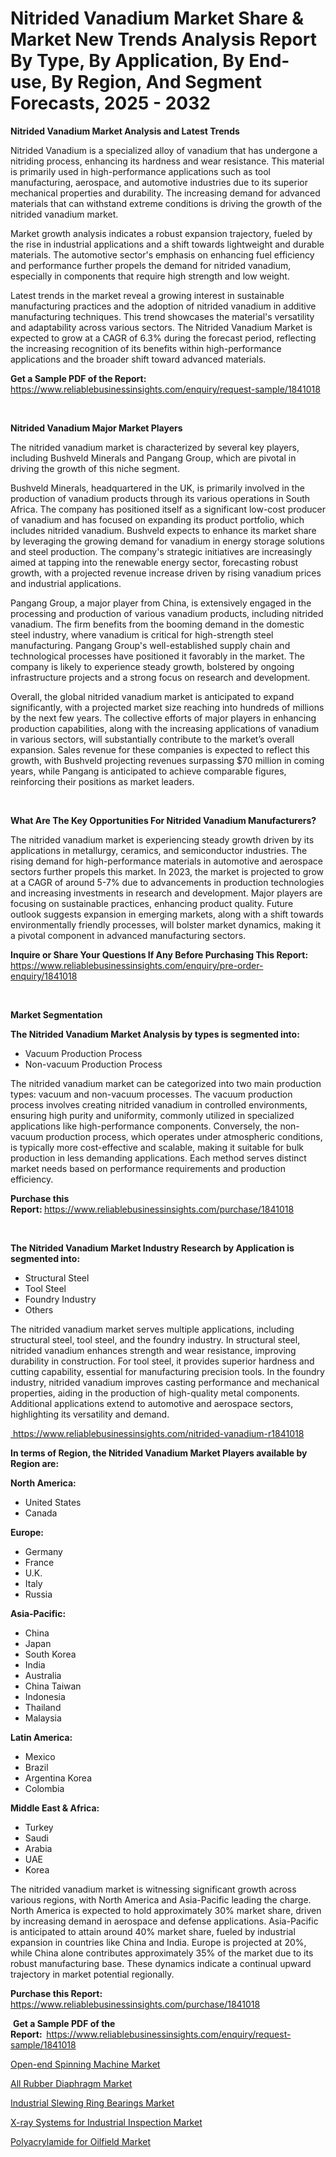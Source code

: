 <p><h1>Nitrided Vanadium Market Share & Market New Trends Analysis Report By Type, By Application, By End-use, By Region, And Segment Forecasts, 2025 - 2032</h1></p><p><strong>Nitrided Vanadium Market Analysis and Latest Trends</strong></p>
<p><p>Nitrided Vanadium is a specialized alloy of vanadium that has undergone a nitriding process, enhancing its hardness and wear resistance. This material is primarily used in high-performance applications such as tool manufacturing, aerospace, and automotive industries due to its superior mechanical properties and durability. The increasing demand for advanced materials that can withstand extreme conditions is driving the growth of the nitrided vanadium market.</p><p>Market growth analysis indicates a robust expansion trajectory, fueled by the rise in industrial applications and a shift towards lightweight and durable materials. The automotive sector's emphasis on enhancing fuel efficiency and performance further propels the demand for nitrided vanadium, especially in components that require high strength and low weight.</p><p>Latest trends in the market reveal a growing interest in sustainable manufacturing practices and the adoption of nitrided vanadium in additive manufacturing techniques. This trend showcases the material's versatility and adaptability across various sectors. The Nitrided Vanadium Market is expected to grow at a CAGR of 6.3% during the forecast period, reflecting the increasing recognition of its benefits within high-performance applications and the broader shift toward advanced materials.</p></p>
<p><strong>Get a Sample PDF of the Report:&nbsp;</strong> <a href="https://www.reliablebusinessinsights.com/enquiry/request-sample/1841018?utm_campaign=1113&utm_medium=2&utm_source=Github&utm_content=ia&utm_term=03042025&utm_id=nitrided-vanadium">https://www.reliablebusinessinsights.com/enquiry/request-sample/1841018</a></p>
<p>&nbsp;</p>
<p><strong>Nitrided Vanadium Major Market Players</strong></p>
<p><p>The nitrided vanadium market is characterized by several key players, including Bushveld Minerals and Pangang Group, which are pivotal in driving the growth of this niche segment.</p><p>Bushveld Minerals, headquartered in the UK, is primarily involved in the production of vanadium products through its various operations in South Africa. The company has positioned itself as a significant low-cost producer of vanadium and has focused on expanding its product portfolio, which includes nitrided vanadium. Bushveld expects to enhance its market share by leveraging the growing demand for vanadium in energy storage solutions and steel production. The company's strategic initiatives are increasingly aimed at tapping into the renewable energy sector, forecasting robust growth, with a projected revenue increase driven by rising vanadium prices and industrial applications.</p><p>Pangang Group, a major player from China, is extensively engaged in the processing and production of various vanadium products, including nitrided vanadium. The firm benefits from the booming demand in the domestic steel industry, where vanadium is critical for high-strength steel manufacturing. Pangang Group's well-established supply chain and technological processes have positioned it favorably in the market. The company is likely to experience steady growth, bolstered by ongoing infrastructure projects and a strong focus on research and development.</p><p>Overall, the global nitrided vanadium market is anticipated to expand significantly, with a projected market size reaching into hundreds of millions by the next few years. The collective efforts of major players in enhancing production capabilities, along with the increasing applications of vanadium in various sectors, will substantially contribute to the market’s overall expansion. Sales revenue for these companies is expected to reflect this growth, with Bushveld projecting revenues surpassing $70 million in coming years, while Pangang is anticipated to achieve comparable figures, reinforcing their positions as market leaders.</p></p>
<p>&nbsp;</p>
<p><strong>What Are The Key Opportunities For Nitrided Vanadium Manufacturers?</strong></p>
<p><p>The nitrided vanadium market is experiencing steady growth driven by its applications in metallurgy, ceramics, and semiconductor industries. The rising demand for high-performance materials in automotive and aerospace sectors further propels this market. In 2023, the market is projected to grow at a CAGR of around 5-7% due to advancements in production technologies and increasing investments in research and development. Major players are focusing on sustainable practices, enhancing product quality. Future outlook suggests expansion in emerging markets, along with a shift towards environmentally friendly processes, will bolster market dynamics, making it a pivotal component in advanced manufacturing sectors.</p></p>
<p><strong>Inquire or Share Your Questions If Any Before Purchasing This Report:</strong> <a href="https://www.reliablebusinessinsights.com/enquiry/pre-order-enquiry/1841018?utm_campaign=1113&utm_medium=2&utm_source=Github&utm_content=ia&utm_term=03042025&utm_id=nitrided-vanadium">https://www.reliablebusinessinsights.com/enquiry/pre-order-enquiry/1841018</a></p>
<p>&nbsp;</p>
<p><strong>Market Segmentation</strong></p>
<p><strong>The Nitrided Vanadium Market Analysis by types is segmented into:</strong></p>
<p><ul><li>Vacuum Production Process</li><li>Non-vacuum Production Process</li></ul></p>
<p><p>The nitrided vanadium market can be categorized into two main production types: vacuum and non-vacuum processes. The vacuum production process involves creating nitrided vanadium in controlled environments, ensuring high purity and uniformity, commonly utilized in specialized applications like high-performance components. Conversely, the non-vacuum production process, which operates under atmospheric conditions, is typically more cost-effective and scalable, making it suitable for bulk production in less demanding applications. Each method serves distinct market needs based on performance requirements and production efficiency.</p></p>
<p><strong>Purchase this Report:&nbsp;</strong><a href="https://www.reliablebusinessinsights.com/purchase/1841018?utm_campaign=1113&utm_medium=2&utm_source=Github&utm_content=ia&utm_term=03042025&utm_id=nitrided-vanadium">https://www.reliablebusinessinsights.com/purchase/1841018</a></p>
<p>&nbsp;</p>
<p><strong>The Nitrided Vanadium Market Industry Research by Application is segmented into:</strong></p>
<p><ul><li>Structural Steel</li><li>Tool Steel</li><li>Foundry Industry</li><li>Others</li></ul></p>
<p><p>The nitrided vanadium market serves multiple applications, including structural steel, tool steel, and the foundry industry. In structural steel, nitrided vanadium enhances strength and wear resistance, improving durability in construction. For tool steel, it provides superior hardness and cutting capability, essential for manufacturing precision tools. In the foundry industry, nitrided vanadium improves casting performance and mechanical properties, aiding in the production of high-quality metal components. Additional applications extend to automotive and aerospace sectors, highlighting its versatility and demand.</p></p>
<p><a href="https://www.reliablebusinessinsights.com/nitrided-vanadium-r1841018?utm_campaign=1113&utm_medium=2&utm_source=Github&utm_content=ia&utm_term=03042025&utm_id=nitrided-vanadium">&nbsp;https://www.reliablebusinessinsights.com/nitrided-vanadium-r1841018</a></p>
<p><strong>In terms of Region, the Nitrided Vanadium Market Players available by Region are:</strong></p>
<p>
    <p> <strong> North America: </strong>
        <ul>
            <li>United States</li>
            <li>Canada</li>
        </ul>
        </p> 
    <p> <strong> Europe: </strong>
        <ul>
            <li>Germany</li>
            <li>France</li>
            <li>U.K.</li>
            <li>Italy</li>
            <li>Russia</li>
        </ul>
        </p> 
    <p> <strong> Asia-Pacific: </strong>
        <ul>
            <li>China</li>
            <li>Japan</li>
            <li>South Korea</li>
            <li>India</li>
            <li>Australia</li>
            <li>China Taiwan</li>
            <li>Indonesia</li>
            <li>Thailand</li>
            <li>Malaysia</li>
        </ul>
        </p> 
    <p> <strong> Latin America: </strong>
        <ul>
            <li>Mexico</li>
            <li>Brazil</li>
            <li>Argentina Korea</li>
            <li>Colombia</li>
        </ul>
        </p> 
    <p> <strong> Middle East & Africa: </strong>
        <ul>
            <li>Turkey</li>
            <li>Saudi</li>
            <li>Arabia</li>
            <li>UAE</li>
            <li>Korea</li>
        </ul>
    </p>
    </p>
<p><p>The nitrided vanadium market is witnessing significant growth across various regions, with North America and Asia-Pacific leading the charge. North America is expected to hold approximately 30% market share, driven by increasing demand in aerospace and defense applications. Asia-Pacific is anticipated to attain around 40% market share, fueled by industrial expansion in countries like China and India. Europe is projected at 20%, while China alone contributes approximately 35% of the market due to its robust manufacturing base. These dynamics indicate a continual upward trajectory in market potential regionally.</p></p>
<p><strong>Purchase this Report: </strong><a href="https://www.reliablebusinessinsights.com/purchase/1841018?utm_campaign=1113&utm_medium=2&utm_source=Github&utm_content=ia&utm_term=03042025&utm_id=nitrided-vanadium">https://www.reliablebusinessinsights.com/purchase/1841018</a></p>
<p>&nbsp;<strong>Get a Sample PDF of the Report:&nbsp;&nbsp;</strong><a href="https://www.reliablebusinessinsights.com/enquiry/request-sample/1841018?utm_campaign=1113&utm_medium=2&utm_source=Github&utm_content=ia&utm_term=03042025&utm_id=nitrided-vanadium">https://www.reliablebusinessinsights.com/enquiry/request-sample/1841018</a></p>
<p><strong></strong></p>
<p><p><a href="https://www.linkedin.com/pulse/exploring-growth-opportunities-open-end-spinning-machine-rtzke?utm_campaign=1113&utm_medium=2&utm_source=Github&utm_content=ia&utm_term=03042025&utm_id=nitrided-vanadium">Open-end Spinning Machine Market</a></p><p><a href="https://github.com/seemagarbeha/Market-Research-Report-List-1/blob/main/all-rubber-diaphragm-market.md?utm_campaign=1113&utm_medium=2&utm_source=Github&utm_content=ia&utm_term=03042025&utm_id=nitrided-vanadium">All Rubber Diaphragm Market</a></p><p><a href="https://www.linkedin.com/pulse/market-study-global-industrial-slewing-ring-bearings-2025-2032-dgake?utm_campaign=1113&utm_medium=2&utm_source=Github&utm_content=ia&utm_term=03042025&utm_id=nitrided-vanadium">Industrial Slewing Ring Bearings Market</a></p><p><a href="https://www.linkedin.com/pulse/comprehensive-study-x-ray-systems-industrial-inspection-market-eggie?utm_campaign=1113&utm_medium=2&utm_source=Github&utm_content=ia&utm_term=03042025&utm_id=nitrided-vanadium">X-ray Systems for Industrial Inspection Market</a></p><p><a href="https://github.com/mafeasavzal/Market-Research-Report-List-1/blob/main/polyacrylamide-for-oilfield-market.md?utm_campaign=1113&utm_medium=2&utm_source=Github&utm_content=ia&utm_term=03042025&utm_id=nitrided-vanadium">Polyacrylamide for Oilfield Market</a></p></p>